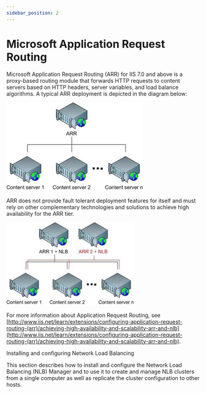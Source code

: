 ```yaml
---
sidebar_position: 2
---
```


# Microsoft Application Request Routing

Microsoft Application Request Routing (ARR) for IIS 7.0 and above is a proxy-based routing module that forwards HTTP requests to content servers based on HTTP headers, server variables, and load balance algorithms. A typical ARR deployment is depicted in the diagram below:

[![](/Images/HA1/Microsoft-Application-Request.jpg)](http://i2.iis.net/media/7178029/achieving-high-availability-and-scalability---arr-and-nlb-511-ARR%20Overview.jpg?cdn_id=2015-04-07-001)

ARR does not provide fault tolerant deployment features for itself and must rely on other complementary technologies and solutions to achieve high availability for the ARR tier.

![](/Images/HA1/Microsoft-Application-Request_1_333x217.jpg)

For more information about Application Request Routing, see [http://www.iis.net/learn/extensions/configuring-application-request-routing-(arr)/achieving-high-availability-and-scalability-arr-and-nlb](http://www.iis.net/learn/extensions/configuring-application-request-routing-(arr)/achieving-high-availability-and-scalability-arr-and-nlb).

Installing and configuring Network Load Balancing

This section describes how to install and configure the Network Load Balancing (NLB) Manager and to use it to create and manage NLB clusters from a single computer as well as replicate the cluster configuration to other hosts.